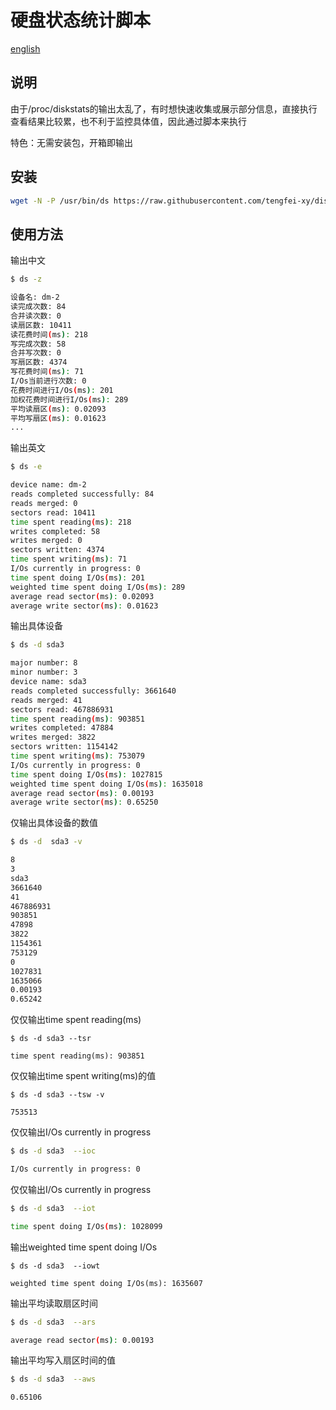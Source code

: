 # 硬盘状态统计脚本

[english](./README_en.MD)

## 说明

由于/proc/diskstats的输出太乱了，有时想快速收集或展示部分信息，直接执行查看结果比较累，也不利于监控具体值，因此通过脚本来执行

特色：无需安装包，开箱即输出

## 安装

```bash
wget -N -P /usr/bin/ds https://raw.githubusercontent.com/tengfei-xy/diskstats/main/diskstats.sh  && sudo chmod +x /usr/bin/ds
```

## 使用方法

输出中文

```bash
$ ds -z

设备名: dm-2
读完成次数: 84
合并读次数: 0
读扇区数: 10411
读花费时间(ms): 218
写完成次数: 58
合并写次数: 0
写扇区数: 4374
写花费时间(ms): 71
I/Os当前进行次数: 0
花费时间进行I/Os(ms): 201
加权花费时间进行I/Os(ms): 289
平均读扇区(ms): 0.02093
平均写扇区(ms): 0.01623
...
```

输出英文

```bash
$ ds -e

device name: dm-2
reads completed successfully: 84
reads merged: 0
sectors read: 10411
time spent reading(ms): 218
writes completed: 58
writes merged: 0
sectors written: 4374
time spent writing(ms): 71
I/Os currently in progress: 0
time spent doing I/Os(ms): 201
weighted time spent doing I/Os(ms): 289
average read sector(ms): 0.02093
average write sector(ms): 0.01623
```

输出具体设备

```bash
$ ds -d sda3

major number: 8
minor number: 3
device name: sda3
reads completed successfully: 3661640
reads merged: 41
sectors read: 467886931
time spent reading(ms): 903851
writes completed: 47884
writes merged: 3822
sectors written: 1154142
time spent writing(ms): 753079
I/Os currently in progress: 0
time spent doing I/Os(ms): 1027815
weighted time spent doing I/Os(ms): 1635018
average read sector(ms): 0.00193
average write sector(ms): 0.65250
```

仅输出具体设备的数值

```bash
$ ds -d  sda3 -v

8
3
sda3
3661640
41
467886931
903851
47898
3822
1154361
753129
0
1027831
1635066
0.00193
0.65242
```

仅仅输出time spent reading(ms)

```
$ ds -d sda3 --tsr

time spent reading(ms): 903851
```

仅仅输出time spent writing(ms)的值

```
$ ds -d sda3 --tsw -v

753513
```

仅仅输出I/Os currently in progress

```bash
$ ds -d sda3  --ioc

I/Os currently in progress: 0
```

仅仅输出I/Os currently in progress

```bash
$ ds -d sda3  --iot

time spent doing I/Os(ms): 1028099
```

输出weighted time spent doing I/Os

```basbashh
$ ds -d sda3  --iowt

weighted time spent doing I/Os(ms): 1635607
```

输出平均读取扇区时间

```bash
$ ds -d sda3  --ars

average read sector(ms): 0.00193
```

输出平均写入扇区时间的值

```bash
$ ds -d sda3  --aws

0.65106
```

